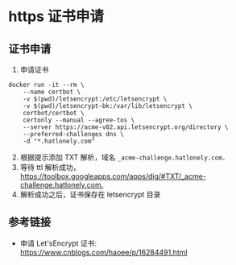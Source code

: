 # https 证书申请

## 证书申请

1. 申请证书

```shell
docker run -it --rm \
    --name certbot \
    -v $(pwd)/letsencrypt:/etc/letsencrypt \
    -v $(pwd)/letsencrypt-bk:/var/lib/letsencrypt \
    certbot/certbot \
    certonly --manual --agree-tos \
    --server https://acme-v02.api.letsencrypt.org/directory \
    --preferred-challenges dns \
    -d "*.hatlonely.com"
```

2. 根据提示添加 TXT 解析，域名 `_acme-challenge.hatlonely.com.`
3. 等待 ttl 解析成功，<https://toolbox.googleapps.com/apps/dig/#TXT/_acme-challenge.hatlonely.com.>
4. 解析成功之后，证书保存在 letsencrypt 目录

## 参考链接

- 申请 Let'sEncrypt 证书: <https://www.cnblogs.com/haoee/p/16284491.html>
